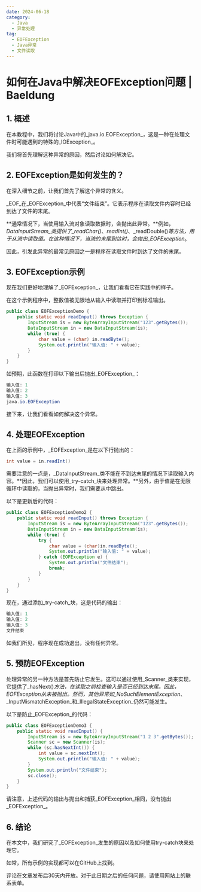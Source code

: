 ```yaml
---
date: 2024-06-18
category:
  - Java
  - 异常处理
tag:
  - EOFException
  - Java异常
  - 文件读取
---
```

# 如何在Java中解决EOFException问题 | Baeldung

## **1. 概述**

在本教程中，我们将讨论Java中的_java.io.EOFException_，这是一种在处理文件时可能遇到的特殊的_IOException_。

我们将首先理解这种异常的原因，然后讨论如何解决它。

## **2. EOFException是如何发生的？**

在深入细节之前，让我们首先了解这个异常的含义。

_EOF_在_EOFException_中代表“文件结束”。它表示程序在读取文件内容时已经到达了文件的末尾。

**通常情况下，当使用输入流对象读取数据时，会抛出此异常。**例如，_DataInputStream_类提供了_readChar()_、_readInt()_、_readDouble()_等方法，用于从流中读取值。在这种情况下，当流的末尾到达时，会抛出_EOFException_。

因此，引发此异常的最常见原因之一是程序在读取文件时到达了文件的末尾。

## **3. EOFException示例**

现在我们更好地理解了_EOFException_，让我们看看它在实践中的样子。

在这个示例程序中，整数值被无限地从输入中读取并打印到标准输出。

```java
public class EOFExceptionDemo {
    public static void readInput() throws Exception {
        InputStream is = new ByteArrayInputStream("123".getBytes());
        DataInputStream in = new DataInputStream(is);
        while (true) {
            char value = (char) in.readByte();
            System.out.println("输入值: " + value);
        }
    }
}
```

如预期，此函数在打印以下输出后抛出_EOFException_：

```java
输入值: 1
输入值: 2
输入值: 3
java.io.EOFException
```

接下来，让我们看看如何解决这个异常。

## **4. 处理EOFException**

在上面的示例中，_EOFException_是在以下行抛出的：

```java
int value = in.readInt()
```

需要注意的一点是，_DataInputStream_类不能在不到达末尾的情况下读取输入内容。**因此，我们可以使用_try-catch_块来处理异常。**另外，由于值是在无限循环中读取的，当抛出异常时，我们需要从中跳出。

以下是更新后的代码：

```java
public class EOFExceptionDemo2 {
    public static void readInput() throws Exception {
        InputStream is = new ByteArrayInputStream("123".getBytes());
        DataInputStream in = new DataInputStream(is);
        while (true) {
            try {
                char value = (char)in.readByte();
                System.out.println("输入值: " + value);
            } catch (EOFException e) {
                System.out.println("文件结束");
                break;
            }
        }
    }
}
```

现在，通过添加_try-catch_块，这是代码的输出：

```java
输入值: 1
输入值: 2
输入值: 3
文件结束
```

如我们所见，程序现在成功退出，没有任何异常。

## **5. 预防EOFException**

处理异常的另一种方法是首先防止它发生。这可以通过使用_Scanner_类来实现，它提供了_hasNext()_方法，在读取之前检查输入是否已经到达末尾。因此，EOFException从未被抛出。然而，其他异常如_NoSuchElementException_、_InputMismatchException_和_IllegalStateException_仍然可能发生。

以下是防止_EOFException_的代码：

```java
public class EOFExceptionDemo3 {
    public static void readInput() {
        InputStream is = new ByteArrayInputStream("1 2 3".getBytes());
        Scanner sc = new Scanner(is);
        while (sc.hasNextInt()) {
            int value = sc.nextInt();
            System.out.println("输入值: " + value);
        }
        System.out.println("文件结束");
        sc.close();
    }
}
```

请注意，上述代码的输出与抛出和捕获_EOFException_相同，没有抛出_EOFException_。

## **6. 结论**

在本文中，我们研究了_EOFException_发生的原因以及如何使用try-catch块来处理它。

如常，所有示例的实现都可以在GitHub上找到。

评论在文章发布后30天内开放。对于此日期之后的任何问题，请使用网站上的联系表单。